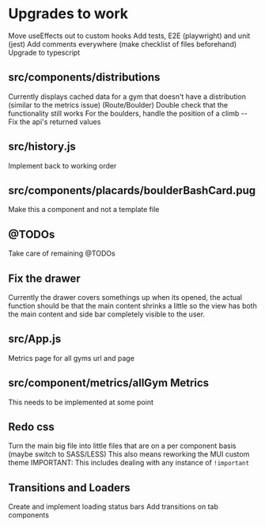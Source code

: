 
# Upgrades to work
Move useEffects out to custom hooks
Add tests, E2E (playwright) and unit (jest)
Add comments everywhere (make checklist of files beforehand)
Upgrade to typescript

  ## src/components/distributions
  Currently displays cached data for a gym that doesn't have a distribution (similar to the metrics issue) (Route/Boulder)
  Double check that the functionality still works
    For the boulders, handle the position of a climb
      -- Fix the api's returned values
    

  ## src/history.js
  Implement back to working order

  ## src/components/placards/boulderBashCard.pug
  Make this a component and not a template file

  ## @TODOs
  Take care of remaining @TODOs

  ## Fix the drawer
  Currently the drawer covers somethings up when its opened, the actual function should be that the main content shrinks a little so the view has both the main content and side bar completely visible to the user.

  ## src/App.js
  Metrics page for all gyms url and page

  ## src/component/metrics/allGym Metrics
  This needs to be implemented at some point

  ## Redo css
  Turn the main big file into little files that are on a per component basis (maybe switch to SASS/LESS)
  This also means reworking the MUI custom theme
  IMPORTANT: This includes dealing with any instance of `!important`

  ## Transitions and Loaders
  Create and implement loading status bars
  Add transitions on tab components